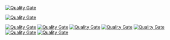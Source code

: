 [![Quality Gate](http://sonar.gft.com/api/badges/gate?key=devman-generator:devman-generator)](http://sonar.gft.com/dashboard/index/devman-generator:devman-generator)

[![Quality Gate](http://sonar.gft.com/api/badges/measure?key=devman-generator:devman-generator&metric=coverage)](http://sonar.gft.com/dashboard/index/devman-generator:devman-generator)

[![Quality Gate](http://sonar.gft.com/api/badges/measure?key=devman-generator:devman-generator&metric=ncloc)](http://sonar.gft.com/dashboard/index/devman-generator)
[![Quality Gate](http://sonar.gft.com/api/badges/measure?key=devman-generator:devman-generator&metric=bugs)](http://sonar.gft.com/dashboard/index/devman-generator)
[![Quality Gate](http://sonar.gft.com/api/badges/measure?key=devman-generator:devman-generator&metric=vulnerabilities)](http://sonar.gft.com/dashboard/index/devman-generator)
[![Quality Gate](http://sonar.gft.com/api/badges/measure?key=devman-generator:devman-generator&metric=code_smells)](http://sonar.gft.com/dashboard/index/devman-generator)
[![Quality Gate](http://sonar.gft.com/api/badges/measure?key=devman-generator:devman-generator&metric=duplicated_lines_density)](http://sonar.gft.com/dashboard/index/devman-generator)
[![Quality Gate](http://sonar.gft.com/api/badges/measure?key=devman-generator:devman-generator&metric=duplicated_blocks)](http://sonar.gft.com/dashboard/index/devman-generator)
[![Quality Gate](http://sonar.gft.com/api/badges/measure?key=devman-generator:devman-generator&metric=sqale_debt_ratio)](http://sonar.gft.com/dashboard/index/devman-generator)

